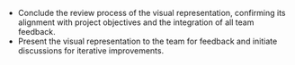 - Conclude the review process of the visual representation, confirming its alignment with project objectives and the integration of all team feedback.
- Present the visual representation to the team for feedback and initiate discussions for iterative improvements.